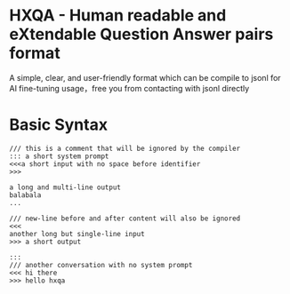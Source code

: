 # HXQA - Human readable and eXtendable Question Answer pairs format

A simple, clear, and user-friendly format which can be compile to jsonl for AI fine-tuning usage，free you from contacting with jsonl directly

# Basic Syntax

```hxqa
/// this is a comment that will be ignored by the compiler
::: a short system prompt
<<<a short input with no space before identifier
>>>

a long and multi-line output
balabala
...

/// new-line before and after content will also be ignored
<<<
another long but single-line input
>>> a short output

:::
/// another conversation with no system prompt
<<< hi there
>>> hello hxqa
```
